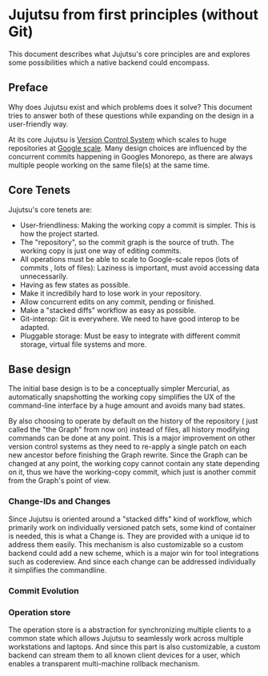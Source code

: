 # Jujutsu from first principles (without Git)

This document describes what Jujutsu's core principles are and explores some
possibilities which a native backend could encompass.

## Preface

Why does Jujutsu exist and which problems does it solve? This document tries to
answer both of these questions while expanding on the design in a user-friendly
way.

At its core Jujutsu is [Version Control System][vcs] which scales to huge 
repositories at [Google scale][billion-lines]. Many design choices are 
influenced by the concurrent commits happening in Googles Monorepo, as there 
are always multiple people working on the same file(s) at the same time.

## Core Tenets

Jujutsu's core tenets are:

 * User-friendliness: Making the  working copy a commit is simpler. This is 
 how the project started.
 * The "repository", so the commit graph is the source of truth. The working 
 copy is just one way of editing commits.
 * All operations must be able to scale to Google-scale repos (lots of commits
 , lots of files): Laziness is important, must avoid accessing data 
 unnecessarily.
 * Having as few states as possible.
 * Make it incredibily hard to lose work in your repository.
 * Allow concurrent edits on any commit, pending or finished.
 * Make a "stacked diffs" workflow as easy as possible.
 * Git-interop: Git is everywhere. We need to have good interop to be adapted.
 * Pluggable storage: Must be easy to integrate with different commit storage,
 virtual file systems and more.

## Base design

The initial base design is to be a conceptually simpler Mercurial, as 
automatically snapshotting the working copy simplifies the UX of the 
command-line interface by a huge amount and avoids many bad states.

By also choosing to operate by default on the history of the repository (
just called the "the Graph" from now on) instead of files, all history 
modifying commands can be done at any point. This is a major improvement on 
other version control systems as they need to re-apply a single patch on each 
new ancestor before finishing the Graph rewrite. Since the Graph can be changed
at any point, the working copy cannot contain any state depending on it, thus 
we have the working-copy commit, which just is another commit from the Graph's
point of view. 


### Change-IDs and Changes

Since Jujutsu is oriented around a "stacked diffs" kind of workflow, which 
primarily work on individually versioned patch sets, some kind of container is 
needed, this is what a Change is. They are provided with a unique id to address
them easily. This mechanism is also customizable so a custom backend could add
a new scheme, which is a major win for tool integrations such as codereview. 
And since each change can be addressed individually it simplifies the 
commandline.

### Commit Evolution


### Operation store 

The operation store is a abstraction for synchronizing multiple clients to a 
common state which allows Jujutsu to seamlessly work across multiple 
workstations and laptops. And since this part is also customizable, a custom 
backend can stream them to all known client devices for a user, which enables
a transparent multi-machine rollback mechanism. 




[billion-lines]: https://www.youtube.com/watch?v=W7*TkUbdqE&t=327s
[vcs]: https://en.wikipedia.org/wiki/Version_control 
